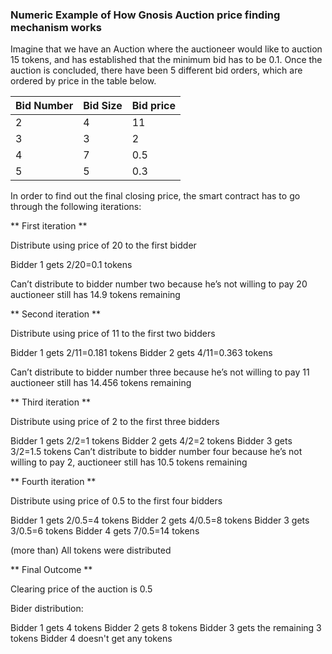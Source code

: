 ### Numeric Example of How Gnosis Auction price finding mechanism works

Imagine that we have an Auction where the auctioneer would like to auction 15 tokens, and has established that the minimum bid has to be 0.1. Once the auction is concluded, there have been 5 different bid orders, which are ordered by price in the table below.

| Bid Number | Bid Size | Bid price |
| ---------- | -------- | --------- |
| 2          | 4        | 11        |
| 3          | 3        | 2         |
| 4          | 7        | 0.5       |
| 5          | 5        | 0.3       |

In order to find out the final closing price, the smart contract has to go through the following iterations:

** First iteration **

Distribute using price of 20 to the first bidder

Bidder 1 gets 2/20=0.1 tokens

Can’t distribute to bidder number two because he’s not willing to pay 20 auctioneer still has 14.9 tokens remaining

** Second iteration **

Distribute using price of 11 to the first two bidders

Bidder 1 gets 2/11=0.181 tokens
Bidder 2 gets 4/11=0.363 tokens

Can’t distribute to bidder number three because he’s not willing to pay 11 auctioneer still has 14.456 tokens remaining

** Third iteration **

Distribute using price of 2 to the first three bidders

Bidder 1 gets 2/2=1 tokens
Bidder 2 gets 4/2=2 tokens
Bidder 3 gets 3/2=1.5 tokens
Can’t distribute to bidder number four because he’s not willing to pay 2, auctioneer still has 10.5 tokens remaining

** Fourth iteration **

Distribute using price of 0.5 to the first four bidders

Bidder 1 gets 2/0.5=4 tokens
Bidder 2 gets 4/0.5=8 tokens
Bidder 3 gets 3/0.5=6 tokens
Bidder 4 gets 7/0.5=14 tokens

(more than) All tokens were distributed

** Final Outcome **

Clearing price of the auction is 0.5

Bider distribution:

Bidder 1 gets 4 tokens
Bidder 2 gets 8 tokens
Bidder 3 gets the remaining 3 tokens
Bidder 4 doesn't get any tokens
